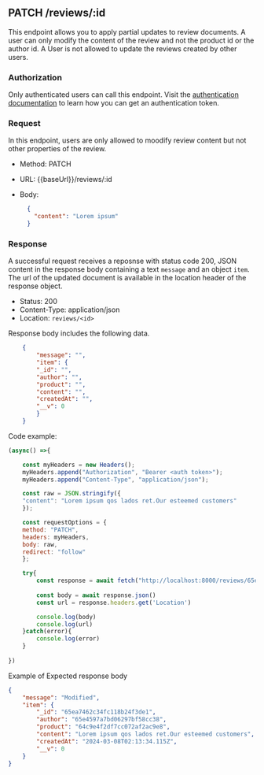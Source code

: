 ## PATCH /reviews/:id

This endpoint allows you to apply partial updates to review documents. A user can only modify the content of the review and not the product id or the author id. A User is not allowed to update the reviews created by other users.

### Authorization
Only authenticated users can call this endpoint. Visit the [authentication documentation](../../authentication/auth.md) to learn how you can get an authentication token.


### Request
In this endpoint, users are only allowed to moodify review content but not other properties of the review.

- Method: PATCH
- URL: {{baseUrl}}/reviews/:id
- Body:
    
    ``` json
      {
        "content": "Lorem ipsum"
      }
    
     ```
    

### Response
A successful request receives a reposnse with status code 200, JSON content in the response body containing a text `message` and an object `item`. The url of the updated document is available in the location header of the response object.

- Status: 200
- Content-Type: application/json
- Location: `reviews/<id>`

Response body includes the following data.
``` json
    {
        "message": "",
        "item": {
        "_id": "",
        "author": "",
        "product": "",
        "content": "",
        "createdAt": "",
        "__v": 0
        }
    }

```
    


    
Code example:
```javascript
(async() =>{

    const myHeaders = new Headers();
    myHeaders.append("Authorization", "Bearer <auth token>");
    myHeaders.append("Content-Type", "application/json");

    const raw = JSON.stringify({
    "content": "Lorem ipsum qos lados ret.Our esteemed customers"
    });

    const requestOptions = {
    method: "PATCH",
    headers: myHeaders,
    body: raw,
    redirect: "follow"
    };

    try{
        const response = await fetch("http://localhost:8000/reviews/65ea7462c34fc118b24f3de1", requestOptions)
    
        const body = await response.json()
        const url = response.headers.get('Location')

        console.log(body)
        console.log(url)
    }catch(error){
        console.log(error)
    }
   
})
```

Example of Expected response body
```json
{
    "message": "Modified",
    "item": {
        "_id": "65ea7462c34fc118b24f3de1",
        "author": "65e4597a7bd06297bf58cc38",
        "product": "64c9e4f2df7cc072af2ac9e8",
        "content": "Lorem ipsum qos lados ret.Our esteemed customers",
        "createdAt": "2024-03-08T02:13:34.115Z",
        "__v": 0
    }
}
```


